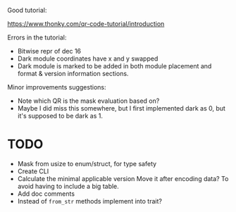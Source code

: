 Good tutorial:

<https://www.thonky.com/qr-code-tutorial/introduction>

Errors in the tutorial:
* Bitwise repr of dec 16
* Dark module coordinates have x and y swapped
* Dark module is marked to be added in both module placement and format & version information sections.

Minor improvements suggestions:
* Note which QR is the mask evaluation based on?
* Maybe I did miss this somewhere, but I first implemented dark as 0,
  but it's supposed to be dark as 1.

# TODO

* Mask from usize to enum/struct, for type safety
* Create CLI
* Calculate the minimal applicable version
  Move it after encoding data? To avoid having to include a big table.
* Add doc comments
* Instead of `from_str` methods implement into trait?

